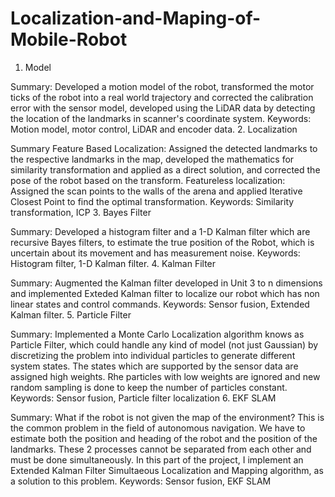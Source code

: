 # Localization-and-Maping-of-Mobile-Robot


1. Model

Summary: Developed a motion model of the robot, transformed the motor ticks of the robot into a real world trajectory and corrected the calibration error with the sensor model, developed using the LiDAR data by detecting the location of the landmarks in scanner's coordinate system.
Keywords: Motion model, motor control, LiDAR and encoder data.
2. Localization

Summary Feature Based Localization: Assigned the detected landmarks to the respective landmarks in the map, developed the mathematics for similarity transformation and applied as a direct solution, and corrected the pose of the robot based on the transform. Featureless localization: Assigned the scan points to the walls of the arena and applied Iterative Closest Point to find the optimal transformation.
Keywords: Similarity transformation, ICP
3. Bayes Filter

Summary: Developed a histogram filter and a 1-D Kalman filter which are recursive Bayes filters, to estimate the true position of the Robot, which is uncertain about its movement and has measurement noise.
Keywords: Histogram filter, 1-D Kalman filter.
4. Kalman Filter

Summary: Augmented the Kalman filter developed in Unit 3 to n dimensions and implemented Exteded Kalman filter to localize our robot which has non linear states and control commands.
Keywords: Sensor fusion, Extended Kalman filter.
5. Particle Filter

Summary: Implemented a Monte Carlo Localization algorithm knows as Particle Filter, which could handle any kind of model (not just Gaussian) by discretizing the problem into individual particles to generate different system states. The states which are supported by the sensor data are assigned high weights. Rhe particles with low weights are ignored and new random sampling is done to keep the number of particles constant.
Keywords: Sensor fusion, Particle filter localization
6. EKF SLAM

Summary: What if the robot is not given the map of the environment? This is the common problem in the field of autonomous navigation. We have to estimate both the position and heading of the robot and the position of the landmarks. These 2 processes cannot be separated from each other and must be done simultaneously. In this part of the project, I implement an Extended Kalman Filter Simultaeous Localization and Mapping algorithm, as a solution to this problem.
Keywords: Sensor fusion, EKF SLAM
